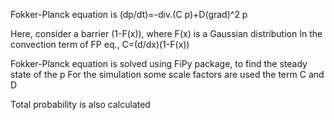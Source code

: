Fokker-Planck equation is 
(dp/dt)=-div.(C p)+D(grad)^2 p

Here, consider a barrier (1-F(x)), where F(x) is a Gaussian distribution
In the convection term of FP eq., C=(d/dx)(1-F(x))

Fokker-Planck equation is solved using FiPy package, to find the steady state of the p
For the simulation some scale factors are used the term C and D 

Total probability is also calculated
